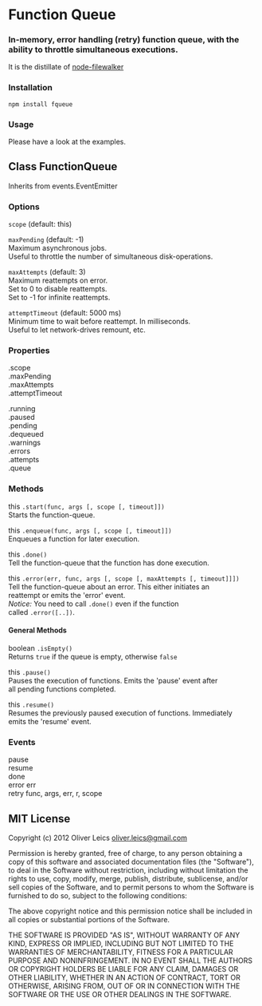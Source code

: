 Function Queue
==============

### In-memory, error handling (retry) function queue, with the ability to throttle simultaneous executions.

It is the distillate of [node-filewalker](https://github.com/oleics/node-filewalker)

### Installation

```npm install fqueue```

### Usage

Please have a look at the examples.

Class FunctionQueue
-------------------

Inherits from events.EventEmitter

### Options

```scope``` (default: this)

```maxPending``` (default: -1)  
Maximum asynchronous jobs.  
Useful to throttle the number of simultaneous disk-operations.

```maxAttempts``` (default: 3)  
Maximum reattempts on error.  
Set to 0 to disable reattempts.  
Set to -1 for infinite reattempts.

```attemptTimeout``` (default: 5000 ms)  
Minimum time to wait before reattempt. In milliseconds.  
Useful to let network-drives remount, etc.

### Properties

.scope  
.maxPending  
.maxAttempts  
.attemptTimeout

.running  
.paused  
.pending  
.dequeued  
.warnings  
.errors  
.attempts  
.queue

### Methods

this ```.start(func, args [, scope [, timeout]])```  
Starts the function-queue.

this ```.enqueue(func, args [, scope [, timeout]])```  
Enqueues a function for later execution.

this ```.done()```  
Tell the function-queue that the function has done execution.

this ```.error(err, func, args [, scope [, maxAttempts [, timeout]]])```  
Tell the function-queue about an error. This either initiates an  
reattempt or emits the 'error' event.  
*Notice:* You need to call ```.done()``` even if the function  
called ```.error([..])```.

#### General Methods

boolean ```.isEmpty()```  
Returns ```true``` if the queue is empty, otherwise ```false```

this ```.pause()```  
Pauses the execution of functions. Emits the 'pause' event after  
all pending functions completed.

this ```.resume()```  
Resumes the previously paused execution of functions. Immediately  
emits the 'resume' event.

### Events

pause  
resume  
done  
error err  
retry func, args, err, r, scope

## MIT License

Copyright (c) 2012 Oliver Leics <oliver.leics@gmail.com>

Permission is hereby granted, free of charge, to any person obtaining a copy of this software and associated documentation files (the "Software"), to deal in the Software without restriction, including without limitation the rights to use, copy, modify, merge, publish, distribute, sublicense, and/or sell copies of the Software, and to permit persons to whom the Software is furnished to do so, subject to the following conditions:

The above copyright notice and this permission notice shall be included in all copies or substantial portions of the Software.

THE SOFTWARE IS PROVIDED "AS IS", WITHOUT WARRANTY OF ANY KIND, EXPRESS OR IMPLIED, INCLUDING BUT NOT LIMITED TO THE WARRANTIES OF MERCHANTABILITY, FITNESS FOR A PARTICULAR PURPOSE AND NONINFRINGEMENT. IN NO EVENT SHALL THE AUTHORS OR COPYRIGHT HOLDERS BE LIABLE FOR ANY CLAIM, DAMAGES OR OTHER LIABILITY, WHETHER IN AN ACTION OF CONTRACT, TORT OR OTHERWISE, ARISING FROM, OUT OF OR IN CONNECTION WITH THE SOFTWARE OR THE USE OR OTHER DEALINGS IN THE SOFTWARE.
